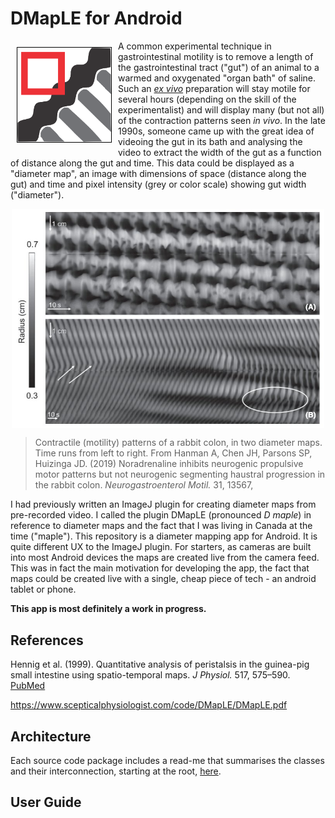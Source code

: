 # DMapLE for Android

<picture><img src="images/dmaple_icon.png" width="150" align="left" style="margin:10px; border:1px solid black"/></picture>

A common experimental technique in gastrointestinal motility is to remove a length of the gastrointestinal
tract ("gut") of an animal to a warmed and oxygenated "organ bath" of saline. Such an *[ex vivo](https://en.wikipedia.org/wiki/Ex_vivo)* preparation
will stay motile for several hours (depending on the skill of the experimentalist) and will display
many (but not all) of the contraction patterns seen *in vivo*. In the late 1990s, someone came up with 
the great idea of videoing the gut in its bath and analysing the video to extract the width of the gut
as a function of distance along the gut and time. This data could be displayed as a "diameter map",
an image with dimensions of space (distance along the gut) and time and pixel intensity (grey or color
scale) showing gut width ("diameter").

<picture><img src="images/hanman_map.jpg" width="500" style="display:block; margin:auto"/></picture>

> Contractile (motility) patterns of a rabbit colon, in two diameter maps. Time runs from left to right. From Hanman A, Chen JH, Parsons SP, Huizinga JD. (2019) 
Noradrenaline inhibits neurogenic propulsive motor patterns but not neurogenic segmenting haustral 
progression in the rabbit colon. *Neurogastroenterol Motil.* 31, 13567,

I had previously written an ImageJ plugin for creating diameter maps from pre-recorded video. I called the plugin
DMapLE (pronounced *D maple*) in reference to diameter maps and the fact that I was living in Canada 
at the time ("maple"). This repository is a diameter mapping app for Android. It is quite different
UX to the ImageJ plugin. For starters, as cameras are built into most Android devices the maps are created
live from the camera feed. This was in fact the main motivation for developing the app, the fact that
maps could be created live with a single, cheap piece of tech - an android tablet or phone.

**This app is most definitely a work in progress.**


## References

Hennig et al. (1999). Quantitative analysis of peristalsis in the guinea-pig small intestine using 
spatio-temporal maps. *J Physiol.* 517, 575–590. [PubMed](https://pmc.ncbi.nlm.nih.gov/articles/PMC2269346/)

https://www.scepticalphysiologist.com/code/DMapLE/DMapLE.pdf

## Architecture

Each source code package includes a read-me that summarises the classes and their interconnection,
starting at the root, [here](app/src/main/java/com/scepticalphysiologist/dmaple).

## User Guide




